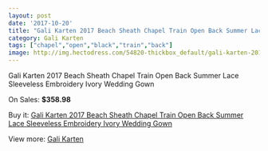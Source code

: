 ```yaml
---
layout: post
date: '2017-10-20'
title: "Gali Karten 2017 Beach Sheath Chapel Train Open Back Summer Lace Sleeveless Embroidery Ivory Wedding Gown"
category: Gali Karten
tags: ["chapel","open","black","train","back"]
image: http://img.hectodress.com/54820-thickbox_default/gali-karten-2017-beach-sheath-chapel-train-open-back-summer-lace-sleeveless-embroidery-ivory-wedding-gown.jpg
---
```

Gali Karten 2017 Beach Sheath Chapel Train Open Back Summer Lace Sleeveless Embroidery Ivory Wedding Gown

On Sales: **$358.98**
<a href="https://www.hectodress.com/gali-karten/17331-gali-karten-2017-beach-sheath-chapel-train-open-back-summer-lace-sleeveless-embroidery-ivory-wedding-gown.html"><amp-img layout="responsive" width="600" height="600" src="//img.hectodress.com/54820-thickbox_default/gali-karten-2017-beach-sheath-chapel-train-open-back-summer-lace-sleeveless-embroidery-ivory-wedding-gown.jpg" alt="Gali Karten 2017 Beach Sheath Chapel Train Open Back Summer Lace Sleeveless Embroidery Ivory Wedding Gown 0" /></a>
<a href="https://www.hectodress.com/gali-karten/17331-gali-karten-2017-beach-sheath-chapel-train-open-back-summer-lace-sleeveless-embroidery-ivory-wedding-gown.html"><amp-img layout="responsive" width="600" height="600" src="//img.hectodress.com/54825-thickbox_default/gali-karten-2017-beach-sheath-chapel-train-open-back-summer-lace-sleeveless-embroidery-ivory-wedding-gown.jpg" alt="Gali Karten 2017 Beach Sheath Chapel Train Open Back Summer Lace Sleeveless Embroidery Ivory Wedding Gown 1" /></a>
<a href="https://www.hectodress.com/gali-karten/17331-gali-karten-2017-beach-sheath-chapel-train-open-back-summer-lace-sleeveless-embroidery-ivory-wedding-gown.html"><amp-img layout="responsive" width="600" height="600" src="//img.hectodress.com/54824-thickbox_default/gali-karten-2017-beach-sheath-chapel-train-open-back-summer-lace-sleeveless-embroidery-ivory-wedding-gown.jpg" alt="Gali Karten 2017 Beach Sheath Chapel Train Open Back Summer Lace Sleeveless Embroidery Ivory Wedding Gown 2" /></a>
<a href="https://www.hectodress.com/gali-karten/17331-gali-karten-2017-beach-sheath-chapel-train-open-back-summer-lace-sleeveless-embroidery-ivory-wedding-gown.html"><amp-img layout="responsive" width="600" height="600" src="//img.hectodress.com/54823-thickbox_default/gali-karten-2017-beach-sheath-chapel-train-open-back-summer-lace-sleeveless-embroidery-ivory-wedding-gown.jpg" alt="Gali Karten 2017 Beach Sheath Chapel Train Open Back Summer Lace Sleeveless Embroidery Ivory Wedding Gown 3" /></a>
<a href="https://www.hectodress.com/gali-karten/17331-gali-karten-2017-beach-sheath-chapel-train-open-back-summer-lace-sleeveless-embroidery-ivory-wedding-gown.html"><amp-img layout="responsive" width="600" height="600" src="//img.hectodress.com/54822-thickbox_default/gali-karten-2017-beach-sheath-chapel-train-open-back-summer-lace-sleeveless-embroidery-ivory-wedding-gown.jpg" alt="Gali Karten 2017 Beach Sheath Chapel Train Open Back Summer Lace Sleeveless Embroidery Ivory Wedding Gown 4" /></a>
<a href="https://www.hectodress.com/gali-karten/17331-gali-karten-2017-beach-sheath-chapel-train-open-back-summer-lace-sleeveless-embroidery-ivory-wedding-gown.html"><amp-img layout="responsive" width="600" height="600" src="//img.hectodress.com/54821-thickbox_default/gali-karten-2017-beach-sheath-chapel-train-open-back-summer-lace-sleeveless-embroidery-ivory-wedding-gown.jpg" alt="Gali Karten 2017 Beach Sheath Chapel Train Open Back Summer Lace Sleeveless Embroidery Ivory Wedding Gown 5" /></a>

Buy it: [Gali Karten 2017 Beach Sheath Chapel Train Open Back Summer Lace Sleeveless Embroidery Ivory Wedding Gown](https://www.hectodress.com/gali-karten/17331-gali-karten-2017-beach-sheath-chapel-train-open-back-summer-lace-sleeveless-embroidery-ivory-wedding-gown.html "Gali Karten 2017 Beach Sheath Chapel Train Open Back Summer Lace Sleeveless Embroidery Ivory Wedding Gown")

View more: [Gali Karten](https://www.hectodress.com/351-gali-karten "Gali Karten")
